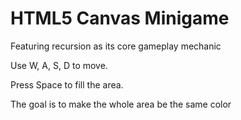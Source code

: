 # HTML5 Canvas Minigame
Featuring recursion as its core gameplay mechanic

Use W, A, S, D to move. 

Press Space to fill the area.

The goal is to make the whole area be the same color

